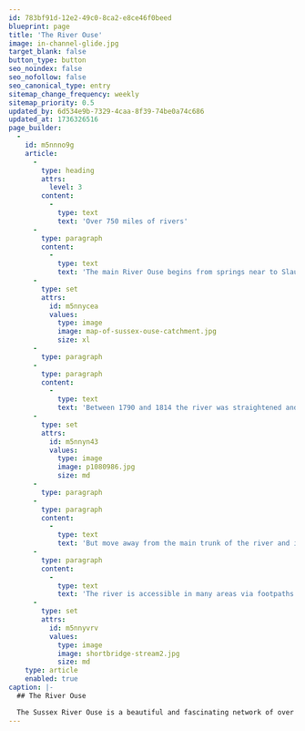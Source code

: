 ```yaml
---
id: 783bf91d-12e2-49c0-8ca2-e8ce46f0beed
blueprint: page
title: 'The River Ouse'
image: in-channel-glide.jpg
target_blank: false
button_type: button
seo_noindex: false
seo_nofollow: false
seo_canonical_type: entry
sitemap_change_frequency: weekly
sitemap_priority: 0.5
updated_by: 6d534e9b-7329-4caa-8f39-74be0a74c686
updated_at: 1736326516
page_builder:
  -
    id: m5nnno9g
    article:
      -
        type: heading
        attrs:
          level: 3
        content:
          -
            type: text
            text: 'Over 750 miles of rivers'
      -
        type: paragraph
        content:
          -
            type: text
            text: 'The main River Ouse begins from springs near to Slaugham in West Sussex before flowing south east to Haywards Heath before meeting its main tributary, the River Uck, at Isfield. Feeder streams for the River Uck come from the north-east and south-east of Uckfield before meeting the main river. From their confluence (meeting point) the River Ouse flows southwards through Barcombe Mills to Lewes and finally meets the sea at Newhaven.'
      -
        type: set
        attrs:
          id: m5nnycea
          values:
            type: image
            image: map-of-sussex-ouse-catchment.jpg
            size: xl
      -
        type: paragraph
      -
        type: paragraph
        content:
          -
            type: text
            text: 'Between 1790 and 1814 the river was straightened and deepened for navigation which eventually reached Balcombe, enabling the construction of the Balcombe viaduct during the 1840s (left). The legacy of the canalisation of the river is still evident today with many lock and weir structures present along its course. However, this legacy is also evident in the large structures which inhibit species from moving within and around the network of channels and create large sections of impounded (still) water along its length, which lack the habitat and oxygen to sustain a diversity and abundance of wildlife . Often during the summer, the main river is more akin to a series of elongated lakes rather than a majestic flowing river.'
      -
        type: set
        attrs:
          id: m5nnyn43
          values:
            type: image
            image: p1080986.jpg
            size: md
      -
        type: paragraph
      -
        type: paragraph
        content:
          -
            type: text
            text: 'But move away from the main trunk of the river and it is often surprising to see how magnificent this waterway is. Gravel riffle and pool sequences are complemented by large woody debris structures, natural rock formations and gullies and a variety of plant life including water crowfoot and starworts. These habitats often support a diversity of freshwater invertebrates including mayflies, willow flies, freshwater shrimps, swan and pea mussels and some rare water beetles to name but a few.'
      -
        type: paragraph
        content:
          -
            type: text
            text: 'The river is accessible in many areas via footpaths with the Ouse Valley Way a 67km walk from the quiet beginnings of Lower Beeding near Horsham to Newhaven and Seaford Bay taking in some of the best the river has to offer.'
      -
        type: set
        attrs:
          id: m5nnyvrv
          values:
            type: image
            image: shortbridge-stream2.jpg
            size: md
    type: article
    enabled: true
caption: |-
  ## The River Ouse

  The Sussex River Ouse is a beautiful and fascinating network of over 750 miles of rivers, streams and brooks which collect water from just over 250 square miles of the surrounding countryside.
---
```

